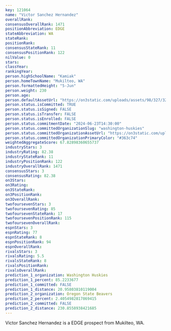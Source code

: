 ```yaml
---
key: 121064
name: "Victor Sanchez Hernandez"
overallRank: 
consensusOverallRank: 1471
positionAbbreviation: EDGE
stateAbbreviation: WA
stateRank: 
positionRank: 
consensusStateRank: 11
consensusPositionRank: 122
nilValue: 0
stars: 
classYear: 
rankingYear: 
person.highSchoolName: "Kamiak"
person.homeTownName: "Mukilteo, WA"
person.formattedHeight: "5-Jun"
person.weight: 230
person.age: 
person.defaultAssetUrl: "https://on3static.com/uploads/assets/98/327/327098.png"
person.status.isCommitted: TRUE
person.status.isSigned: FALSE
person.status.isTransfer: FALSE
person.status.isEnrolled: FALSE
person.status.commitmentDate: "2024-06-23T14:30:00"
person.status.committedOrganizationSlug: "washington-huskies"
person.status.committedOrganizationAssetUrl: "https://on3static.com/uploads/assets/343/150/150343.svg"
person.status.committedOrganizationPrimaryColor: "#363c74"
weightedAggregateScore: 67.82898360655737
industryStars: 3
industryRating: 82.38
industryStateRank: 11
industryPositionRank: 122
industryOverallRank: 1471
consensusStars: 3
consensusRating: 82.38
on3Stars: 
on3Rating: 
on3StateRank: 
on3PositionRank: 
on3OverallRank: 
twofoursevenStars: 3
twofoursevenRating: 85
twofoursevenStateRank: 17
twofoursevenPositionRank: 115
twofoursevenOverallRank: 
espnStars: 3
espnRating: 77
espnStateRank: 8
espnPositionRank: 94
espnOverallRank: 
rivalsStars: 3
rivalsRating: 5.5
rivalsStateRank: 8
rivalsPositionRank: 
rivalsOverallRank: 
prediction_1_organization: Washington Huskies
prediction_1_percent: 85.2233677
prediction_1_committed: FALSE
prediction_1_distance: 20.95803810119004
prediction_2_organization: Oregon State Beavers
prediction_2_percent: 2.4054982817869415
prediction_2_committed: FALSE
prediction_2_distance: 230.8558938421685
---
```

Victor Sanchez Hernandez is a EDGE prospect from Mukilteo, WA.